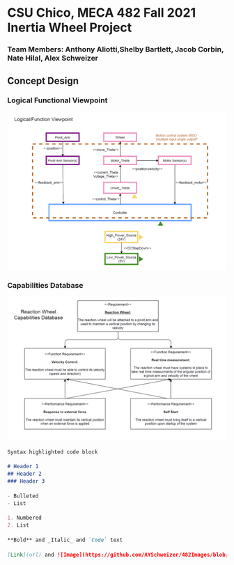 # CSU Chico, MECA 482 Fall 2021 Inertia Wheel Project
### Team Members: Anthony Aliotti,Shelby Bartlett, Jacob Corbin, Nate Hilal, Alex Schweizer


## Concept Design

### Logical Functional Viewpoint
![Image](LogicalFunctionalView.PNG)

### Capabilities Database
![Image](Capabilities_database.PNG)


```markdown
Syntax highlighted code block

# Header 1
## Header 2
### Header 3

- Bulleted
- List

1. Numbered
2. List

**Bold** and _Italic_ and `Code` text

[Link](url) and ![Image](https://github.com/AYSchweizer/482Images/blob/8d31d3ae31b7d035b9f91d7ce20026c15c8f6801/LogicalFunctionalView.PNG)
```

